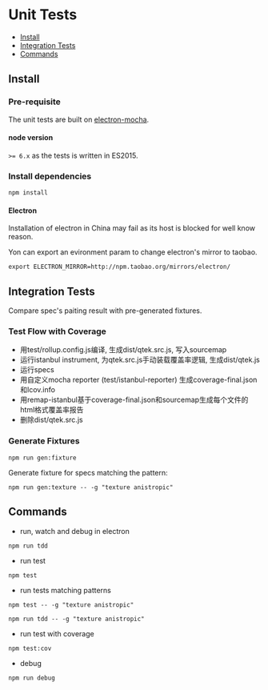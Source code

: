 # Unit Tests

* [Install](#Install)
* [Integration Tests](#integration-tests)
* [Commands](#commands)

## Install

### Pre-requisite

The unit tests are built on [electron-mocha](https://github.com/jprichardson/electron-mocha).

#### node version

`>= 6.x` as the tests is written in ES2015.

### Install dependencies

```shell
npm install
```

#### Electron

Installation of electron in China may fail as its host is blocked for well know reason.

Yon can export an evironment param to change electron's mirror to taobao.
```
export ELECTRON_MIRROR=http://npm.taobao.org/mirrors/electron/
```

## Integration Tests

Compare spec's paiting result with pre-generated fixtures.

### Test Flow with Coverage
* 用test/rollup.config.js编译, 生成dist/qtek.src.js, 写入sourcemap
* 运行istanbul instrument, 为qtek.src.js手动装载覆盖率逻辑, 生成dist/qtek.js
* 运行specs
* 用自定义mocha reporter (test/istanbul-reporter) 生成coverage-final.json和lcov.info
* 用remap-istanbul基于coverage-final.json和sourcemap生成每个文件的html格式覆盖率报告
* 删除dist/qtek.src.js

### Generate Fixtures
```shell
npm run gen:fixture
```
Generate fixture for specs matching the pattern:
```shell
npm run gen:texture -- -g "texture anistropic"
```

## Commands
* run, watch and debug in electron
```shell
npm run tdd
```
* run test
```shell
npm test
```
* run tests matching patterns
```shell
npm test -- -g "texture anistropic"
```
```shell
npm run tdd -- -g "texture anistropic"
```
* run test with coverage
```shell
npm test:cov
```
* debug
```shell
npm run debug
```